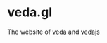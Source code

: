 # veda.gl

The website of [veda](https://github.com/fand/veda) and [vedajs](https://github.com/fand/vedajs)
